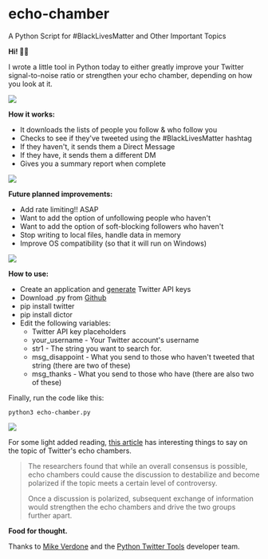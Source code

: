 # echo-chamber
A Python Script for #BlackLivesMatter and Other Important Topics

**Hi! 👋🏽**

I wrote a little tool in Python today to either greatly improve your Twitter signal-to-noise ratio or strengthen your echo chamber, depending on how you look at it.

![](https://media.giphy.com/media/3o85xIO33l7RlmLR4I/giphy.gif)

**How it works:**

* It downloads the lists of people you follow & who follow you
* Checks to see if they've tweeted using the #BlackLivesMatter hashtag
* If they haven't, it sends them a Direct Message
* If they have, it sends them a different DM
* Gives you a summary report when complete

![](/uploads/screen-shot-2020-06-05-at-1-37-38-am.png)

**Future planned improvements:**

* Add rate limiting!! ASAP
* Want to add the option of unfollowing people who haven't
* Want to add the option of soft-blocking followers who haven't
* Stop writing to local files, handle data in memory
* Improve OS compatibility (so that it will run on Windows)

![](/uploads/screen-shot-2020-06-05-at-1-19-12-am.png)

**How to use:**

* Create an application and [generate](https://developer.twitter.com/) Twitter API keys
* Download .py from [Github](https://github.com/find-evil/echo-chamber)
* pip install twitter
* pip install dictor
* Edit the following variables:
  * Twitter API key placeholders
  * your_username - Your Twitter account's username
  * str1 - The string you want to search for.
  * msg_disappoint - What you send to those who haven't tweeted that string (there are two of these)
  * msg_thanks - What you send to those who have (there are also two of these)

Finally, run the code like this:

    python3 echo-chamber.py

![](/uploads/screen-shot-2020-06-05-at-3-08-39-am.png)

For some light added reading, [this article](https://www.insidescience.org/news/visualizing-twitter-echo-chambers) has interesting things to say on the topic of Twitter's echo chambers.

> The researchers found that while an overall consensus is possible, echo chambers could cause the discussion to destabilize and become polarized if the topic meets a certain level of controversy.
>
> Once a discussion is polarized, subsequent exchange of information would strengthen the echo chambers and drive the two groups further apart.

**Food for thought.**

Thanks to [Mike Verdone](https://mike.verdone.ca/twitter/) and the [Python Twitter Tools](https://github.com/sixohsix/twitter) developer team.
